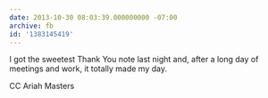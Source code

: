 ```yaml
---
date: 2013-10-30 08:03:39.000000000 -07:00
archive: fb
id: '1383145419'
---
```


I got the sweetest Thank You note last night and, after a long day of meetings and work, it totally made my day.

CC Ariah Masters
